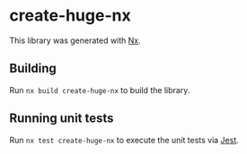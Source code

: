 # create-huge-nx

This library was generated with [Nx](https://nx.dev).

## Building

Run `nx build create-huge-nx` to build the library.

## Running unit tests

Run `nx test create-huge-nx` to execute the unit tests via [Jest](https://jestjs.io).
